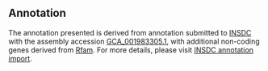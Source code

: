 

Annotation
----------

The annotation presented is derived from annotation submitted to
[INSDC](http://www.insdc.org) with the assembly accession
[GCA\_001983305.1](http://www.ebi.ac.uk/ena/data/view/GCA_001983305.1),
with additional non-coding genes derived from
[Rfam](http://rfam.xfam.org/). For more details, please visit [INSDC
annotation
import](http://ensemblgenomes.org/info/data/insdc_annotation).
